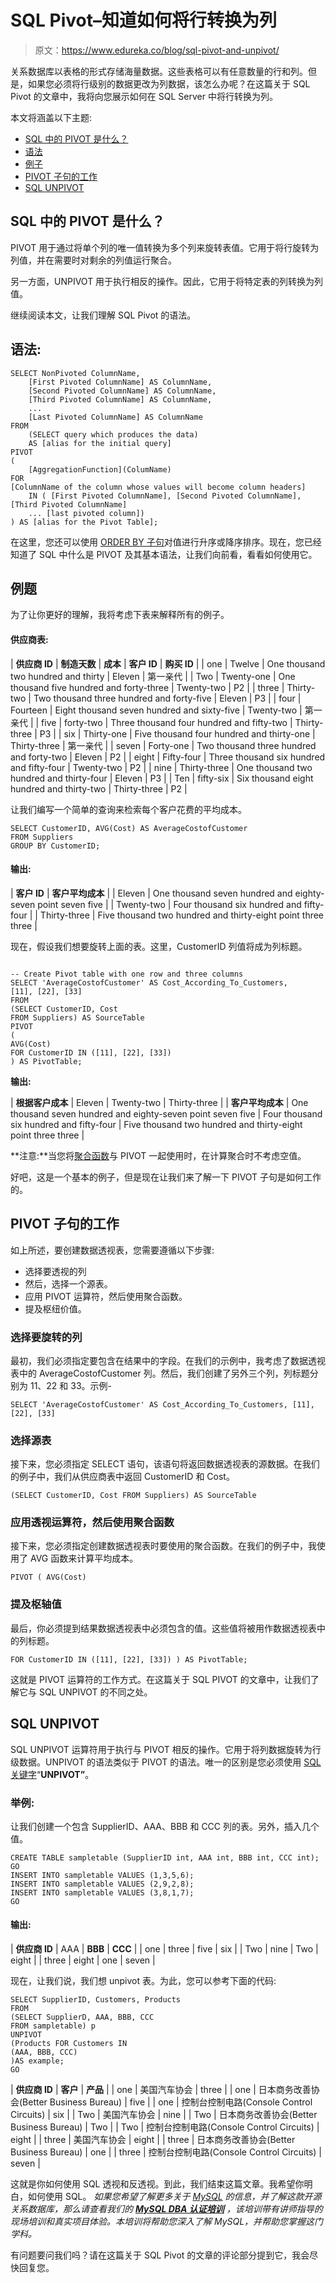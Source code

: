 # SQL Pivot–知道如何将行转换为列

> 原文：<https://www.edureka.co/blog/sql-pivot-and-unpivot/>

关系数据库以表格的形式存储海量数据。这些表格可以有任意数量的行和列。但是，如果您必须将行级别的数据更改为列数据，该怎么办呢？在这篇关于 SQL Pivot 的文章中，我将向您展示如何在 SQL Server 中将行转换为列。

本文将涵盖以下主题:

*   [SQL 中的 PIVOT 是什么？](#whatispivot)
*   [语法](#syntax)
*   [例子](#example)
*   [PIVOT 子句的工作](#workingofpivot)
*   [SQL UNPIVOT](#sqlunpivot)

## **SQL 中的 PIVOT 是什么？**

PIVOT 用于通过将单个列的唯一值转换为多个列来旋转表值。它用于将行旋转为列值，并在需要时对剩余的列值运行聚合。

另一方面，UNPIVOT 用于执行相反的操作。因此，它用于将特定表的列转换为列值。

继续阅读本文，让我们理解 SQL Pivot 的语法。

## **语法:**

```
SELECT NonPivoted ColumnName,  
    [First Pivoted ColumnName] AS ColumnName,  
    [Second Pivoted ColumnName] AS ColumnName, 
    [Third Pivoted ColumnName] AS ColumnName,	
    ...  
    [Last Pivoted ColumnName] AS ColumnName  
FROM  
    (SELECT query which produces the data)   
    AS [alias for the initial query]  
PIVOT  
(  
    [AggregationFunction](ColumName)  
FOR   
[ColumnName of the column whose values will become column headers]   
    IN ( [First Pivoted ColumnName], [Second Pivoted ColumnName],  [Third Pivoted ColumnName]
    ... [last pivoted column])  
) AS [alias for the Pivot Table];

```

在这里，您还可以使用 [ORDER BY 子句](https://www.edureka.co/blog/order-by-in-sql)对值进行升序或降序排序。现在，您已经知道了 SQL 中什么是 PIVOT 及其基本语法，让我们向前看，看看如何使用它。

## **例题**

为了让你更好的理解，我将考虑下表来解释所有的例子。

#### **供应商表:**

| **供应商 ID** | **制造天数** | **成本** | **客户 ID** | **购买 ID** |
| one | Twelve | One thousand two hundred and thirty | Eleven | 第一亲代 |
| Two | Twenty-one | One thousand five hundred and forty-three | Twenty-two | P2 |
| three | Thirty-two | Two thousand three hundred and forty-five | Eleven | P3 |
| four | Fourteen | Eight thousand seven hundred and sixty-five | Twenty-two | 第一亲代 |
| five | forty-two | Three thousand four hundred and fifty-two | Thirty-three | P3 |
| six | Thirty-one | Five thousand four hundred and thirty-one | Thirty-three | 第一亲代 |
| seven | Forty-one | Two thousand three hundred and forty-two | Eleven | P2 |
| eight | Fifty-four | Three thousand six hundred and fifty-four | Twenty-two | P2 |
| nine | Thirty-three | One thousand two hundred and thirty-four | Eleven | P3 |
| Ten | fifty-six | Six thousand eight hundred and thirty-two | Thirty-three | P2 |

让我们编写一个简单的查询来检索每个客户花费的平均成本。

```
SELECT CustomerID, AVG(Cost) AS AverageCostofCustomer   
FROM Suppliers  
GROUP BY CustomerID;  

```

#### **输出:**

| **客户 ID** | **客户平均成本** |
| Eleven | One thousand seven hundred and eighty-seven point seven five |
| Twenty-two | Four thousand six hundred and fifty-four |
| Thirty-three | Five thousand two hundred and thirty-eight point three three |

现在，假设我们想要旋转上面的表。这里，CustomerID 列值将成为列标题。

```

-- Create Pivot table with one row and three columns
SELECT 'AverageCostofCustomer' AS Cost_According_To_Customers,
[11], [22], [33]
FROM
(SELECT CustomerID, Cost
FROM Suppliers) AS SourceTable
PIVOT
(
AVG(Cost)
FOR CustomerID IN ([11], [22], [33])
) AS PivotTable;

```

**输出:**

| **根据客户成本** | Eleven | Twenty-two | Thirty-three |
| **客户平均成本** | One thousand seven hundred and eighty-seven point seven five | Four thousand six hundred and fifty-four | Five thousand two hundred and thirty-eight point three three |

**注意:**当您将[聚合函数](https://www.edureka.co/blog/sql-functions#aggregate)与 PIVOT 一起使用时，在计算聚合时不考虑空值。

好吧，这是一个基本的例子，但是现在让我们来了解一下 PIVOT 子句是如何工作的。

## **PIVOT 子句的工作**

如上所述，要创建数据透视表，您需要遵循以下步骤:

*   选择要透视的列
*   然后，选择一个源表。
*   应用 PIVOT 运算符，然后使用聚合函数。
*   提及枢纽价值。

### **选择要旋转的列**

最初，我们必须指定要包含在结果中的字段。在我们的示例中，我考虑了数据透视表中的 AverageCostofCustomer 列。然后，我们创建了另外三个列，列标题分别为 11、22 和 33。示例-

```
SELECT 'AverageCostofCustomer' AS Cost_According_To_Customers, [11], [22], [33]

```

### **选择源表**

接下来，您必须指定 SELECT 语句，该语句将返回数据透视表的源数据。在我们的例子中，我们从供应商表中返回 CustomerID 和 Cost。

```
(SELECT CustomerID, Cost FROM Suppliers) AS SourceTable

```

### **应用透视运算符，然后使用聚合函数**

接下来，您必须指定创建数据透视表时要使用的聚合函数。在我们的例子中，我使用了 AVG 函数来计算平均成本。

```
PIVOT ( AVG(Cost)

```

### **提及枢轴值**

最后，你必须提到结果数据透视表中必须包含的值。这些值将被用作数据透视表中的列标题。

```
FOR CustomerID IN ([11], [22], [33]) ) AS PivotTable;

```

这就是 PIVOT 运算符的工作方式。在这篇关于 SQL PIVOT 的文章中，让我们了解它与 SQL UNPIVOT 的不同之处。

## **SQL UNPIVOT**

SQL UNPIVOT 运算符用于执行与 PIVOT 相反的操作。它用于将列数据旋转为行级数据。UNPIVOT 的语法类似于 PIVOT 的语法。唯一的区别是您必须使用 [SQL 关键字](https://www.edureka.co/blog/sql-commands)“**UNPIVOT”**。

### **举例:**

让我们创建一个包含 SupplierID、AAA、BBB 和 CCC 列的表。另外，插入几个值。

```
CREATE TABLE sampletable (SupplierID int, AAA int, BBB int, CCC int);  
GO  
INSERT INTO sampletable VALUES (1,3,5,6);  
INSERT INTO sampletable VALUES (2,9,2,8);  
INSERT INTO sampletable VALUES (3,8,1,7);  
GO  

```

#### **输出:**

| **供应商 ID** | AAA | **BBB** | **CCC** |
| one | three | five | six |
| Two | nine | Two | eight |
| three | eight | one | seven |

现在，让我们说，我们想 unpivot 表。为此，您可以参考下面的代码:

```
SELECT SupplierID, Customers, Products
FROM
(SELECT SupplierD, AAA, BBB, CCC
FROM sampletable) p
UNPIVOT
(Products FOR Customers IN
(AAA, BBB, CCC)
)AS example;
GO

```

| **供应商 ID** | **客户** | **产品** |
| one | 美国汽车协会 | three |
| one | 日本商务改善协会(Better Business Bureau) | five |
| one | 控制台控制电路(Console Control Circuits) | six |
| Two | 美国汽车协会 | nine |
| Two | 日本商务改善协会(Better Business Bureau) | Two |
| Two | 控制台控制电路(Console Control Circuits) | eight |
| three | 美国汽车协会 | eight |
| three | 日本商务改善协会(Better Business Bureau) | one |
| three | 控制台控制电路(Console Control Circuits) | seven |

这就是你如何使用 SQL 透视和反透视。到此，我们结束这篇文章。我希望你明白，如何使用 SQL。 *如果您希望了解更多关于 [MySQL](https://www.edureka.co/blog/what-is-mysql/) 的信息，并了解这款开源关系数据库，那么请查看我们的 **[MySQL DBA 认证培训](https://www.edureka.co/mysql-dba)** ，该培训带有讲师指导的现场培训和真实项目体验。本培训将帮助您深入了解 MySQL，并帮助您掌握这门学科。*

有问题要问我们吗？请在这篇关于 SQL Pivot 的文章的评论部分提到它，我会尽快回复您。